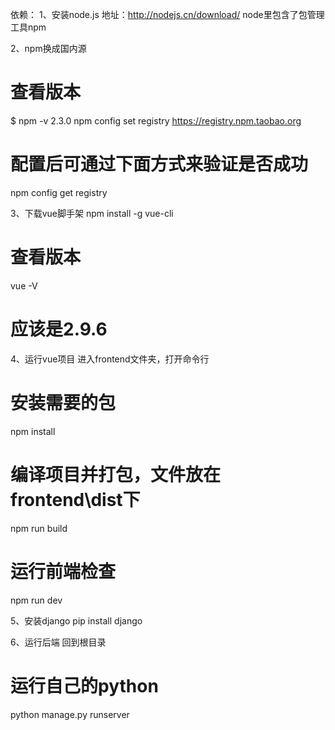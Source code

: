依赖：
1、安装node.js 地址：http://nodejs.cn/download/ node里包含了包管理工具npm

2、npm换成国内源
# 查看版本
$ npm -v
2.3.0
npm config set registry https://registry.npm.taobao.org
# 配置后可通过下面方式来验证是否成功
npm config get registry

3、下载vue脚手架
npm install -g vue-cli
# 查看版本
vue -V
# 应该是2.9.6

4、运行vue项目
进入frontend文件夹，打开命令行
# 安装需要的包
npm install
# 编译项目并打包，文件放在frontend\dist下
npm run build
# 运行前端检查
npm run dev

5、安装django
pip install django

6、运行后端
回到根目录
# 运行自己的python
python manage.py runserver
